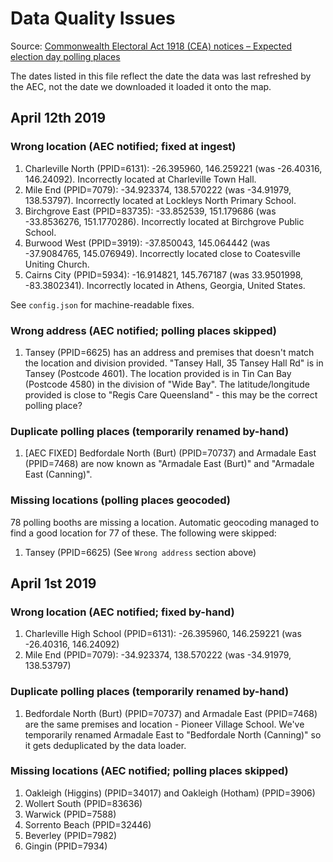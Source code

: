 # Data Quality Issues

Source: [Commonwealth Electoral Act 1918 (CEA) notices – Expected election day polling places](https://www.aec.gov.au/about_aec/cea-notices/election-pp.htm)

The dates listed in this file reflect the date the data was last refreshed by the AEC, not the date we downloaded it loaded it onto the map.

## April 12th 2019

### Wrong location (AEC notified; fixed at ingest)

1. Charleville North (PPID=6131): -26.395960, 146.259221 (was -26.40316, 146.24092). Incorrectly located at Charleville Town Hall.
2. Mile End (PPID=7079): -34.923374, 138.570222 (was -34.91979, 138.53797). Incorrectly located at Lockleys North Primary School.
3. Birchgrove East (PPID=83735): -33.852539, 151.179686 (was -33.8536276, 151.1770286). Incorrectly located at Birchgrove Public School.
4. Burwood West (PPID=3919): -37.850043, 145.064442 (was -37.9084765, 145.076949). Incorrectly located close to Coatesville Uniting Church.
5. Cairns City (PPID=5934): -16.914821, 145.767187 (was 33.9501998, -83.3802341). Incorrectly located in Athens, Georgia, United States.

See `config.json` for machine-readable fixes.

### Wrong address (AEC notified; polling places skipped)

1. Tansey (PPID=6625) has an address and premises that doesn't match the location and division provided. "Tansey Hall, 35 Tansey Hall Rd" is in Tansey (Postcode 4601). The location provided is in Tin Can Bay (Postcode 4580) in the division of "Wide Bay". The latitude/longitude provided is close to "Regis Care Queensland" - this may be the correct polling place?

### Duplicate polling places (temporarily renamed by-hand)

1. [AEC FIXED] Bedfordale North (Burt) (PPID=70737) and Armadale East (PPID=7468) are now known as "Armadale East (Burt)" and "Armadale East (Canning)".

### Missing locations (polling places geocoded)

78 polling booths are missing a location. Automatic geocoding managed to find a good location for 77 of these. The following were skipped:

1. Tansey (PPID=6625) (See `Wrong address` section above)

## April 1st 2019

### Wrong location (AEC notified; fixed by-hand)

1. Charleville High School (PPID=6131): -26.395960, 146.259221 (was -26.40316, 146.24092)
2. Mile End (PPID=7079): -34.923374, 138.570222 (was -34.91979, 138.53797)

### Duplicate polling places (temporarily renamed by-hand)

1. Bedfordale North (Burt) (PPID=70737) and Armadale East (PPID=7468) are the same premises and location - Pioneer Village School. We've temporarily renamed Armadale East to "Bedfordale North (Canning)" so it gets deduplicated by the data loader.

### Missing locations (AEC notified; polling places skipped)

1. Oakleigh (Higgins) (PPID=34017) and Oakleigh (Hotham) (PPID=3906)
2. Wollert South (PPID=83636)
3. Warwick (PPID=7588)
4. Sorrento Beach (PPID=32446)
5. Beverley (PPID=7982)
6. Gingin (PPID=7934)
